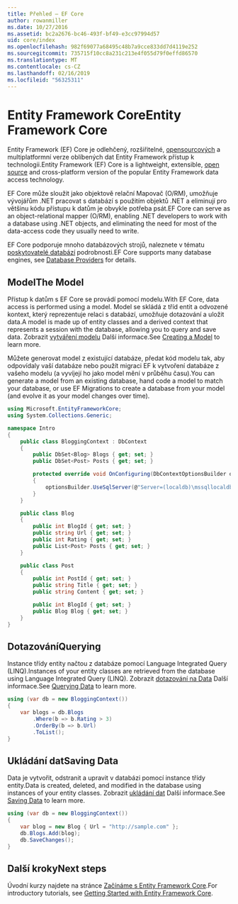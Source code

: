 ```yaml
---
title: Přehled – EF Core
author: rowanmiller
ms.date: 10/27/2016
ms.assetid: bc2a2676-bc46-493f-bf49-e3cc97994d57
uid: core/index
ms.openlocfilehash: 982f69077a68495c48b7a9cce833dd7d4119e252
ms.sourcegitcommit: 735715f10cc8a231c213e4f055d79f0effd86570
ms.translationtype: MT
ms.contentlocale: cs-CZ
ms.lasthandoff: 02/16/2019
ms.locfileid: "56325311"
---
```

# <a name="entity-framework-core"></a><span data-ttu-id="bbe64-102">Entity Framework Core</span><span class="sxs-lookup"><span data-stu-id="bbe64-102">Entity Framework Core</span></span>

<span data-ttu-id="bbe64-103">Entity Framework (EF) Core je odlehčený, rozšiřitelné, [opensourcových](https://github.com/aspnet/EntityFrameworkCore) a multiplatformní verze oblíbených dat Entity Framework přístup k technologii.</span><span class="sxs-lookup"><span data-stu-id="bbe64-103">Entity Framework (EF) Core is a lightweight, extensible, [open source](https://github.com/aspnet/EntityFrameworkCore) and cross-platform version of the popular Entity Framework data access technology.</span></span>

<span data-ttu-id="bbe64-104">EF Core může sloužit jako objektově relační Mapovač (O/RM), umožňuje vývojářům .NET pracovat s databází s použitím objektů .NET a eliminují pro většinu kódu přístupu k datům je obvykle potřeba psát.</span><span class="sxs-lookup"><span data-stu-id="bbe64-104">EF Core can serve as an object-relational mapper (O/RM), enabling .NET developers to work with a database using .NET objects, and eliminating the need for most of the data-access code they usually need to write.</span></span>

<span data-ttu-id="bbe64-105">EF Core podporuje mnoho databázových strojů, naleznete v tématu [poskytovatelé databází](providers/index.md) podrobnosti.</span><span class="sxs-lookup"><span data-stu-id="bbe64-105">EF Core supports many database engines, see [Database Providers](providers/index.md) for details.</span></span>

## <a name="the-model"></a><span data-ttu-id="bbe64-106">Model</span><span class="sxs-lookup"><span data-stu-id="bbe64-106">The Model</span></span>

<span data-ttu-id="bbe64-107">Přístup k datům s EF Core se provádí pomocí modelu.</span><span class="sxs-lookup"><span data-stu-id="bbe64-107">With EF Core, data access is performed using a model.</span></span> <span data-ttu-id="bbe64-108">Model se skládá z tříd entit a odvozené kontext, který reprezentuje relaci s databází, umožňuje dotazování a uložit data.</span><span class="sxs-lookup"><span data-stu-id="bbe64-108">A model is made up of entity classes and a derived context that represents a session with the database, allowing you to query and save data.</span></span> <span data-ttu-id="bbe64-109">Zobrazit [vytváření modelu](modeling/index.md) Další informace.</span><span class="sxs-lookup"><span data-stu-id="bbe64-109">See [Creating a Model](modeling/index.md) to learn more.</span></span>

<span data-ttu-id="bbe64-110">Můžete generovat model z existující databáze, předat kód modelu tak, aby odpovídaly vaší databáze nebo použít migraci EF k vytvoření databáze z vašeho modelu (a vyvíjejí ho jako model mění v průběhu času).</span><span class="sxs-lookup"><span data-stu-id="bbe64-110">You can generate a model from an existing database, hand code a model to match your database, or use EF Migrations to create a database from your model (and evolve it as your model changes over time).</span></span>

``` csharp
using Microsoft.EntityFrameworkCore;
using System.Collections.Generic;

namespace Intro
{
    public class BloggingContext : DbContext
    {
        public DbSet<Blog> Blogs { get; set; }
        public DbSet<Post> Posts { get; set; }

        protected override void OnConfiguring(DbContextOptionsBuilder optionsBuilder)
        {
            optionsBuilder.UseSqlServer(@"Server=(localdb)\mssqllocaldb;Database=MyDatabase;Trusted_Connection=True;");
        }
    }

    public class Blog
    {
        public int BlogId { get; set; }
        public string Url { get; set; }
        public int Rating { get; set; }
        public List<Post> Posts { get; set; }
    }

    public class Post
    {
        public int PostId { get; set; }
        public string Title { get; set; }
        public string Content { get; set; }

        public int BlogId { get; set; }
        public Blog Blog { get; set; }
    }
}
```

## <a name="querying"></a><span data-ttu-id="bbe64-111">Dotazování</span><span class="sxs-lookup"><span data-stu-id="bbe64-111">Querying</span></span>

<span data-ttu-id="bbe64-112">Instance třídy entity načtou z databáze pomocí Language Integrated Query (LINQ).</span><span class="sxs-lookup"><span data-stu-id="bbe64-112">Instances of your entity classes are retrieved from the database using Language Integrated Query (LINQ).</span></span> <span data-ttu-id="bbe64-113">Zobrazit [dotazování na Data](querying/index.md) Další informace.</span><span class="sxs-lookup"><span data-stu-id="bbe64-113">See [Querying Data](querying/index.md) to learn more.</span></span>

``` csharp
using (var db = new BloggingContext())
{
    var blogs = db.Blogs
        .Where(b => b.Rating > 3)
        .OrderBy(b => b.Url)
        .ToList();
}
```

## <a name="saving-data"></a><span data-ttu-id="bbe64-114">Ukládání dat</span><span class="sxs-lookup"><span data-stu-id="bbe64-114">Saving Data</span></span>

<span data-ttu-id="bbe64-115">Data je vytvořit, odstranit a upravit v databázi pomocí instance třídy entity.</span><span class="sxs-lookup"><span data-stu-id="bbe64-115">Data is created, deleted, and modified in the database using instances of your entity classes.</span></span> <span data-ttu-id="bbe64-116">Zobrazit [ukládání dat](saving/index.md) Další informace.</span><span class="sxs-lookup"><span data-stu-id="bbe64-116">See [Saving Data](saving/index.md) to learn more.</span></span>

``` csharp
using (var db = new BloggingContext())
{
    var blog = new Blog { Url = "http://sample.com" };
    db.Blogs.Add(blog);
    db.SaveChanges();
}
```

## <a name="next-steps"></a><span data-ttu-id="bbe64-117">Další kroky</span><span class="sxs-lookup"><span data-stu-id="bbe64-117">Next steps</span></span>

<span data-ttu-id="bbe64-118">Úvodní kurzy najdete na stránce [Začínáme s Entity Framework Core](get-started/index.md).</span><span class="sxs-lookup"><span data-stu-id="bbe64-118">For introductory tutorials, see [Getting Started with Entity Framework Core](get-started/index.md).</span></span>

